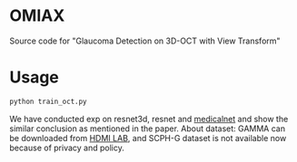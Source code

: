 # OMIAX
Source code for "Glaucoma Detection on 3D-OCT with View Transform"

# Usage
```python
python train_oct.py
```
We have conducted exp on resnet3d, resnet and [medicalnet](https://github.com/Tencent/MedicalNet) and show the similar conclusion as mentioned in the paper.
About dataset: GAMMA can be downloaded from [HDMI LAB](https://ichallenges.grand-challenge.org/ichallenge-download/), and SCPH-G dataset is not available now because of privacy and policy.
